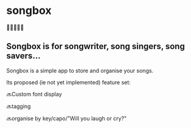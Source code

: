# songbox
:musical_score::musical_keyboard::musical_score::musical_keyboard::musical_score:


## Songbox is for songwriter, song singers, song savers...

Songbox is a simple app to store and organise your songs.

Its proposed (ie not yet implemented) feature set:


:soon:Custom font display

:soon:tagging

:soon:organise by key/capo/"Will you laugh or cry?"